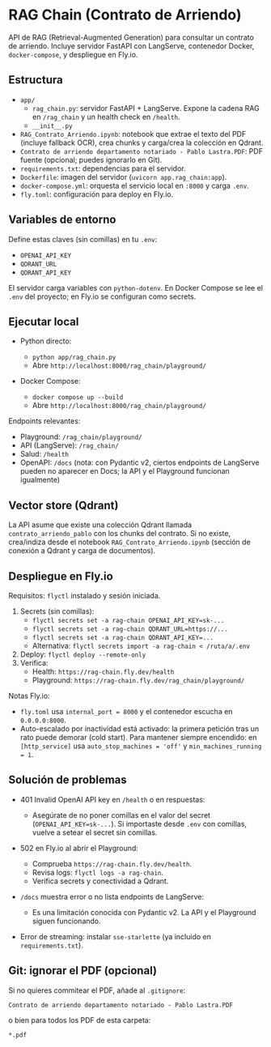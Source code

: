 # RAG Chain (Contrato de Arriendo)

API de RAG (Retrieval-Augmented Generation) para consultar un contrato de arriendo. Incluye servidor FastAPI con LangServe, contenedor Docker, `docker-compose`, y despliegue en Fly.io.

## Estructura

- `app/`
  - `rag_chain.py`: servidor FastAPI + LangServe. Expone la cadena RAG en `/rag_chain` y un health check en `/health`.
  - `__init__.py`
- `RAG_Contrato_Arriendo.ipynb`: notebook que extrae el texto del PDF (incluye fallback OCR), crea chunks y carga/crea la colección en Qdrant.
- `Contrato de arriendo departamento notariado - Pablo Lastra.PDF`: PDF fuente (opcional; puedes ignorarlo en Git).
- `requirements.txt`: dependencias para el servidor.
- `Dockerfile`: imagen del servidor (`uvicorn app.rag_chain:app`).
- `docker-compose.yml`: orquesta el servicio local en `:8000` y carga `.env`.
- `fly.toml`: configuración para deploy en Fly.io.

## Variables de entorno

Define estas claves (sin comillas) en tu `.env`:

- `OPENAI_API_KEY`
- `QDRANT_URL`
- `QDRANT_API_KEY`

El servidor carga variables con `python-dotenv`. En Docker Compose se lee el `.env` del proyecto; en Fly.io se configuran como secrets.

## Ejecutar local

- Python directo:
  - `python app/rag_chain.py`
  - Abre `http://localhost:8000/rag_chain/playground/`

- Docker Compose:
  - `docker compose up --build`
  - Abre `http://localhost:8000/rag_chain/playground/`

Endpoints relevantes:

- Playground: `/rag_chain/playground/`
- API (LangServe): `/rag_chain/`
- Salud: `/health`
- OpenAPI: `/docs` (nota: con Pydantic v2, ciertos endpoints de LangServe pueden no aparecer en Docs; la API y el Playground funcionan igualmente)

## Vector store (Qdrant)

La API asume que existe una colección Qdrant llamada `contrato_arriendo_pablo` con los chunks del contrato. Si no existe, crea/indiza desde el notebook `RAG_Contrato_Arriendo.ipynb` (sección de conexión a Qdrant y carga de documentos).

## Despliegue en Fly.io

Requisitos: `flyctl` instalado y sesión iniciada.

1. Secrets (sin comillas):
   - `flyctl secrets set -a rag-chain OPENAI_API_KEY=sk-...`
   - `flyctl secrets set -a rag-chain QDRANT_URL=https://...`
   - `flyctl secrets set -a rag-chain QDRANT_API_KEY=...`
   - Alternativa: `flyctl secrets import -a rag-chain < /ruta/a/.env`
2. Deploy: `flyctl deploy --remote-only`
3. Verifica:
   - Health: `https://rag-chain.fly.dev/health`
   - Playground: `https://rag-chain.fly.dev/rag_chain/playground/`

Notas Fly.io:

- `fly.toml` usa `internal_port = 8000` y el contenedor escucha en `0.0.0.0:8000`.
- Auto-escalado por inactividad está activado: la primera petición tras un rato puede demorar (cold start). Para mantener siempre encendido: en `[http_service]` usa `auto_stop_machines = 'off'` y `min_machines_running = 1`.

## Solución de problemas

- 401 Invalid OpenAI API key en `/health` o en respuestas:
  - Asegúrate de no poner comillas en el valor del secret (`OPENAI_API_KEY=sk-...`). Si importaste desde `.env` con comillas, vuelve a setear el secret sin comillas.

- 502 en Fly.io al abrir el Playground:
  - Comprueba `https://rag-chain.fly.dev/health`.
  - Revisa logs: `flyctl logs -a rag-chain`.
  - Verifica secrets y conectividad a Qdrant.

- `/docs` muestra error o no lista endpoints de LangServe:
  - Es una limitación conocida con Pydantic v2. La API y el Playground siguen funcionando.

- Error de streaming: instalar `sse-starlette` (ya incluido en `requirements.txt`).

## Git: ignorar el PDF (opcional)

Si no quieres commitear el PDF, añade al `.gitignore`:

```
Contrato de arriendo departamento notariado - Pablo Lastra.PDF
```

o bien para todos los PDF de esta carpeta:

```
*.pdf
```